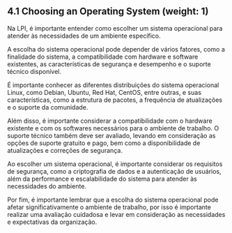 
## 4.1 Choosing an Operating System (weight: 1)

Na LPI, é importante entender como escolher um sistema operacional para atender às necessidades de um ambiente específico.

A escolha do sistema operacional pode depender de vários fatores, como a finalidade do sistema, a compatibilidade com hardware e software existentes, as características de segurança e desempenho e o suporte técnico disponível.

É importante conhecer as diferentes distribuições do sistema operacional Linux, como Debian, Ubuntu, Red Hat, CentOS, entre outras, e suas características, como a estrutura de pacotes, a frequência de atualizações e o suporte da comunidade.

Além disso, é importante considerar a compatibilidade com o hardware existente e com os softwares necessários para o ambiente de trabalho. O suporte técnico também deve ser avaliado, levando em consideração as opções de suporte gratuito e pago, bem como a disponibilidade de atualizações e correções de segurança.

Ao escolher um sistema operacional, é importante considerar os requisitos de segurança, como a criptografia de dados e a autenticação de usuários, além da performance e escalabilidade do sistema para atender às necessidades do ambiente.

Por fim, é importante lembrar que a escolha do sistema operacional pode afetar significativamente o ambiente de trabalho, por isso é importante realizar uma avaliação cuidadosa e levar em consideração as necessidades e expectativas da organização.